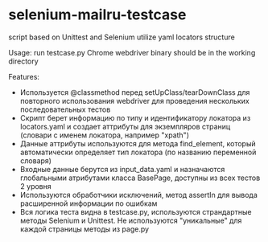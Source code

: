 # selenium-mailru-testcase
script based on Unittest and Selenium utilize yaml locators structure

Usage: 
run testcase.py
Chrome webdriver binary should be in the working directory

Features:
* Используется @classmethod перед setUpClass/tearDownClass для повторного использования webdriver для проведения нескольких последовательных тестов
* Скрипт берет информацию по типу и идентификатору локатора из locators.yaml и создает аттрибуты для экземпляров страниц (словари с именем локатора, например "xpath")
* Данные аттрибуты используются для метода find_element, который автоматически определяет тип локатора (по названию переменной словаря)
* Входные данные берутся из input_data.yaml и назначаются глобальными атрибутами класса BasePage, доступны из всех тестов 2 уровня
* Используются обработчики исключений, метод assertIn для вывода расширенной информации по ошибкам
* Вся логика теста видна в testcase.py, используются страндартные методы Selenium и Unittest. Не используются "уникальные" для каждой страницы методы из page.py  
